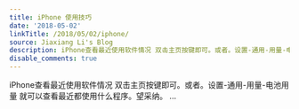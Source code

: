 ```yaml
---
title: iPhone 使用技巧
date: '2018-05-02'
linkTitle: /2018/05/02/iphone/
source: Jiaxiang Li's Blog
description: iPhone查看最近使用软件情况 双击主页按键即可。或者。设置-通用-用量-电池用量 就可以查看最近都使用什么程序。望采纳。  ...
disable_comments: true
---
```

iPhone查看最近使用软件情况 双击主页按键即可。或者。设置-通用-用量-电池用量 就可以查看最近都使用什么程序。望采纳。  ...